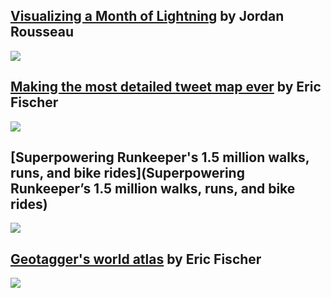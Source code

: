 ## [Visualizing a Month of Lightning](http://rousseau.io/2015/03/23/visualizing-a-month-of-lightning/) by Jordan Rousseau

![](http://rousseau.io/assets/img/ltg-studio-style.png)

## [Making the most detailed tweet map ever](https://www.mapbox.com/blog/twitter-map-every-tweet/) by Eric Fischer

![](https://farm8.staticflickr.com/7505/15869589271_8a02e84c24_b.jpg)

## [Superpowering Runkeeper's 1.5 million walks, runs, and bike rides](Superpowering Runkeeper’s 1.5 million walks, runs, and bike rides)

![](https://c1.staticflickr.com/9/8605/15852245980_1ecf0894b8_b.jpg)

## [Geotagger's world atlas](https://www.mapbox.com/blog/geotaggers-world-atlas/) by Eric Fischer

![](http://farm8.staticflickr.com/7634/17040546408_0a14752e6d_b.jpg)
